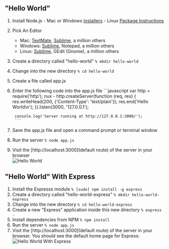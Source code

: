 ## "Hello World"

1. Install Node.js
		- Mac or Windows [Installers](http://nodejs.org/download/)
		- Linux [Package Instructions](https://github.com/joyent/node/wiki/Installing-Node.js-via-package-manager)
2. Pick An Editor
	  - Mac: [TextMate](http://macromates.com/), [Sublime](http://www.sublimetext.com/), a million others
	  - Windows: [Sublime](http://www.sublimetext.com/), Notepad, a million others
	  - Linux: [Sublime](http://www.sublimetext.com/), GEdit (Gnome), a million others
3. Create a directory called "hello-world"
		`% mkdir hello-world`
4. Change into the new directory
		`% cd hello-world`
5. Create a file called app.js
6. Enter the following code into the app.js file
		```javascript
		var http = require('http');
		nux 
				- 
		http.createServer(function (req, res) {
		  res.writeHead(200, {'Content-Type': 'text/plain'});
		  res.end('Hello World\n');
		}).listen(3000, '127.0.0.1');
			
		console.log('Server running at http://127.0.0.1:3000/');
		```
7. Save the app.js file and open a command prompt or terminal window
8. Run the server
		`% node app.js`
9. Visit the [http://localhost:3000](default route) of the server in your browser		
	![Hello World](https://raw.github.com/NodePhilly/MiniHacks/master/2012.09/HelloWorld/img/HelloWorld.png)


## "Hello World" With Express

1. Install the Expresss module
		`% [sudo] npm install -g express`
2. Create a directory called "hello-world-express"
		`% mkdir hello-world-express`
3. Change into the new directory
		`% cd hello-world-express`
4. Create a new "Express" application inside this new directory
		`% express .`
5. Install dependencies from NPM
		`% npm install`
6. Run the server
		`% node app.js`
7. Visit the [http://localhost:3000](default route) of the server in your browser. You should see the default home page for Express:
		![Hello World With Express](https://raw.github.com/NodePhilly/MiniHacks/master/2012.09/HelloWorld/img/HelloWorldExpress.png)